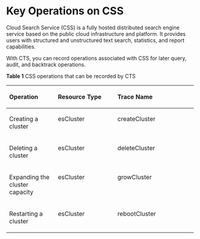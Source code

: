 # Key Operations on CSS<a name="en-us_topic_0101676084"></a>

Cloud Search Service \(CSS\) is a fully hosted distributed search engine service based on the public cloud infrastructure and platform. It provides users with structured and unstructured text search, statistics, and report capabilities.

With CTS, you can record operations associated with CSS for later query, audit, and backtrack operations.

**Table  1**  CSS operations that can be recorded by CTS

<a name="table8064500142947"></a>
<table><thead align="left"><tr id="reb9272bc84264d079b45d7e79d2ce99a"><th class="cellrowborder" valign="top" width="25.979999999999997%" id="mcps1.2.4.1.1"><p id="ac95fead4de1741b39edcef9ab81e0735"><a name="ac95fead4de1741b39edcef9ab81e0735"></a><a name="ac95fead4de1741b39edcef9ab81e0735"></a><strong id="b842352706103557"><a name="b842352706103557"></a><a name="b842352706103557"></a>Operation</strong></p>
</th>
<th class="cellrowborder" valign="top" width="31.78%" id="mcps1.2.4.1.2"><p id="ae5246f99748847708c688499d09740db"><a name="ae5246f99748847708c688499d09740db"></a><a name="ae5246f99748847708c688499d09740db"></a><strong id="b84235270610360"><a name="b84235270610360"></a><a name="b84235270610360"></a>Resource Type</strong></p>
</th>
<th class="cellrowborder" valign="top" width="42.24%" id="mcps1.2.4.1.3"><p id="a77291ccd5f8546b5ace5d6260fc65be3"><a name="a77291ccd5f8546b5ace5d6260fc65be3"></a><a name="a77291ccd5f8546b5ace5d6260fc65be3"></a><strong id="b842352706182955"><a name="b842352706182955"></a><a name="b842352706182955"></a>Trace Name</strong></p>
</th>
</tr>
</thead>
<tbody><tr id="r4ff914d7741e42e28b5a428c2376e204"><td class="cellrowborder" valign="top" width="25.979999999999997%" headers="mcps1.2.4.1.1 "><p id="p5918875175922"><a name="p5918875175922"></a><a name="p5918875175922"></a>Creating a cluster</p>
</td>
<td class="cellrowborder" valign="top" width="31.78%" headers="mcps1.2.4.1.2 "><p id="p38821347175956"><a name="p38821347175956"></a><a name="p38821347175956"></a>esCluster</p>
</td>
<td class="cellrowborder" valign="top" width="42.24%" headers="mcps1.2.4.1.3 "><p id="p277235511802"><a name="p277235511802"></a><a name="p277235511802"></a>createCluster</p>
</td>
</tr>
<tr id="r795c12772c784c539d5852231c86154e"><td class="cellrowborder" valign="top" width="25.979999999999997%" headers="mcps1.2.4.1.1 "><p id="p19893001175922"><a name="p19893001175922"></a><a name="p19893001175922"></a>Deleting a cluster</p>
</td>
<td class="cellrowborder" valign="top" width="31.78%" headers="mcps1.2.4.1.2 "><p id="p47930903175956"><a name="p47930903175956"></a><a name="p47930903175956"></a>esCluster</p>
</td>
<td class="cellrowborder" valign="top" width="42.24%" headers="mcps1.2.4.1.3 "><p id="p107013341802"><a name="p107013341802"></a><a name="p107013341802"></a>deleteCluster</p>
</td>
</tr>
<tr id="r47bb2f8f63414777925f5c8ed6e5b032"><td class="cellrowborder" valign="top" width="25.979999999999997%" headers="mcps1.2.4.1.1 "><p id="p6483744175922"><a name="p6483744175922"></a><a name="p6483744175922"></a>Expanding the cluster capacity</p>
</td>
<td class="cellrowborder" valign="top" width="31.78%" headers="mcps1.2.4.1.2 "><p id="p45019634175956"><a name="p45019634175956"></a><a name="p45019634175956"></a>esCluster</p>
</td>
<td class="cellrowborder" valign="top" width="42.24%" headers="mcps1.2.4.1.3 "><p id="p166442861802"><a name="p166442861802"></a><a name="p166442861802"></a>growCluster</p>
</td>
</tr>
<tr id="r229778b0d0e04b249c216a623fc4c41f"><td class="cellrowborder" valign="top" width="25.979999999999997%" headers="mcps1.2.4.1.1 "><p id="p29029113175922"><a name="p29029113175922"></a><a name="p29029113175922"></a>Restarting a cluster</p>
</td>
<td class="cellrowborder" valign="top" width="31.78%" headers="mcps1.2.4.1.2 "><p id="p3079352175956"><a name="p3079352175956"></a><a name="p3079352175956"></a>esCluster</p>
</td>
<td class="cellrowborder" valign="top" width="42.24%" headers="mcps1.2.4.1.3 "><p id="p540891231802"><a name="p540891231802"></a><a name="p540891231802"></a>rebootCluster</p>
</td>
</tr>
</tbody>
</table>


